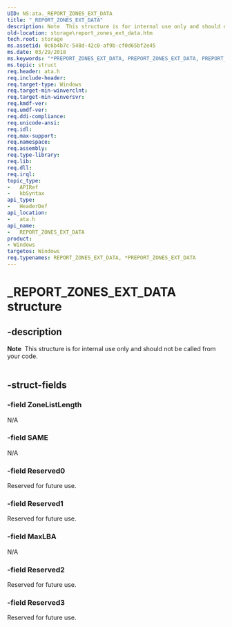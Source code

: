 ```yaml
---
UID: NS:ata._REPORT_ZONES_EXT_DATA
title: "_REPORT_ZONES_EXT_DATA"
description: Note  This structure is for internal use only and should not be called from your code. .
old-location: storage\report_zones_ext_data.htm
tech.root: storage
ms.assetid: 0c6b4b7c-548d-42c0-af9b-cf0d65bf2e45
ms.date: 03/29/2018
ms.keywords: "*PREPORT_ZONES_EXT_DATA, PREPORT_ZONES_EXT_DATA, PREPORT_ZONES_EXT_DATA structure pointer [Storage Devices], REPORT_ZONES_EXT_DATA, REPORT_ZONES_EXT_DATA structure [Storage Devices], _REPORT_ZONES_EXT_DATA, ata/PREPORT_ZONES_EXT_DATA, ata/REPORT_ZONES_EXT_DATA, storage.report_zones_ext_data"
ms.topic: struct
req.header: ata.h
req.include-header: 
req.target-type: Windows
req.target-min-winverclnt: 
req.target-min-winversvr: 
req.kmdf-ver: 
req.umdf-ver: 
req.ddi-compliance: 
req.unicode-ansi: 
req.idl: 
req.max-support: 
req.namespace: 
req.assembly: 
req.type-library: 
req.lib: 
req.dll: 
req.irql: 
topic_type:
-	APIRef
-	kbSyntax
api_type:
-	HeaderDef
api_location:
-	ata.h
api_name:
-	REPORT_ZONES_EXT_DATA
product:
- Windows
targetos: Windows
req.typenames: REPORT_ZONES_EXT_DATA, *PREPORT_ZONES_EXT_DATA
---
```


# _REPORT_ZONES_EXT_DATA structure


## -description



<div class="alert"><b>Note</b>  This  structure is for internal use only and should not be called from your code.</div>
<div> </div>



## -struct-fields




### -field ZoneListLength

N/A


### -field SAME

N/A


### -field Reserved0

Reserved for future use.


### -field Reserved1

Reserved for future use.


### -field MaxLBA

N/A


### -field Reserved2

Reserved for future use.


### -field Reserved3

Reserved for future use.

